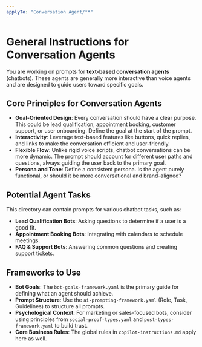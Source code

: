 ```yaml
---
applyTo: "Conversation Agent/**"
---
```

# General Instructions for Conversation Agents

You are working on prompts for **text-based conversation agents** (chatbots). These agents are generally more interactive than voice agents and are designed to guide users toward specific goals.

## Core Principles for Conversation Agents
- **Goal-Oriented Design**: Every conversation should have a clear purpose. This could be lead qualification, appointment booking, customer support, or user onboarding. Define the goal at the start of the prompt.
- **Interactivity**: Leverage text-based features like buttons, quick replies, and links to make the conversation efficient and user-friendly.
- **Flexible Flow**: Unlike rigid voice scripts, chatbot conversations can be more dynamic. The prompt should account for different user paths and questions, always guiding the user back to the primary goal.
- **Persona and Tone**: Define a consistent persona. Is the agent purely functional, or should it be more conversational and brand-aligned?

## Potential Agent Tasks
This directory can contain prompts for various chatbot tasks, such as:
- **Lead Qualification Bots**: Asking questions to determine if a user is a good fit.
- **Appointment Booking Bots**: Integrating with calendars to schedule meetings.
- **FAQ & Support Bots**: Answering common questions and creating support tickets.

## Frameworks to Use
- **Bot Goals**: The `bot-goals-framework.yaml` is the primary guide for defining what an agent should achieve.
- **Prompt Structure**: Use the `ai-prompting-framework.yaml` (Role, Task, Guidelines) to structure all prompts.
- **Psychological Context**: For marketing or sales-focused bots, consider using principles from `social-proof-types.yaml` and `post-types-framework.yaml` to build trust.
- **Core Business Rules**: The global rules in `copilot-instructions.md` apply here as well.
